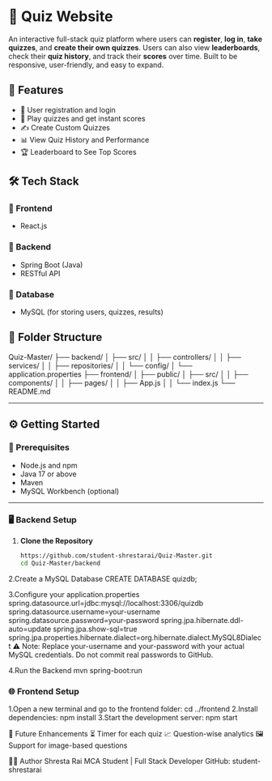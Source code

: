 # 🎯 Quiz Website

An interactive full-stack quiz platform where users can **register**, **log in**, **take quizzes**, and **create their own quizzes**. Users can also view **leaderboards**, check their **quiz history**, and track their **scores** over time. Built to be responsive, user-friendly, and easy to expand.
## 🚀 Features

- 👤 User registration and login  
- 🧠 Play quizzes and get instant scores
- ✍️ Create Custom Quizzes  
- 📊 View Quiz History and Performance  
- 🏆 Leaderboard to See Top Scores 
## 🛠️ Tech Stack

### 🔹 Frontend
- React.js  
### 🔹 Backend
- Spring Boot (Java)  
- RESTful API

### 🔹 Database
- MySQL (for storing users, quizzes, results)


## 📁 Folder Structure

Quiz-Master/
├── backend/
│ ├── src/
│ │ ├── controllers/
│ │ ├── services/
│ │ ├── repositories/
│ │ └── config/
│ └── application.properties
├── frontend/
│ ├── public/
│ ├── src/
│ │ ├── components/
│ │ ├── pages/
│ │ ├── App.js
│ │ └── index.js
└── README.md


---

## ⚙️ Getting Started

### 🧾 Prerequisites

- Node.js and npm  
- Java 17 or above  
- Maven    
- MySQL Workbench (optional)

---

### 🖥️ Backend Setup

1. **Clone the Repository**
   ```bash
   https://github.com/student-shrestarai/Quiz-Master.git
   cd Quiz-Master/backend
   ```

2.Create a MySQL Database
CREATE DATABASE quizdb;

3.Configure your application.properties
spring.datasource.url=jdbc:mysql://localhost:3306/quizdb
spring.datasource.username=your-username
spring.datasource.password=your-password
spring.jpa.hibernate.ddl-auto=update
spring.jpa.show-sql=true
spring.jpa.properties.hibernate.dialect=org.hibernate.dialect.MySQL8Dialect
⚠️ Note: Replace your-username and your-password with your actual MySQL credentials. Do not commit real passwords to GitHub.

4.Run the Backend
mvn spring-boot:run

### 🌐 Frontend Setup
1.Open a new terminal and go to the frontend folder:
cd ../frontend
2.Install dependencies:
npm install
3.Start the development server:
npm start

🌟 Future Enhancements
⏳ Timer for each quiz
📈 Question-wise analytics
🖼️ Support for image-based questions

🙋‍♀️ Author
Shresta Rai
MCA Student | Full Stack Developer
GitHub: student-shrestarai

